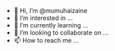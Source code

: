 - 👋 Hi, I’m @mumuhaizaine
- 👀 I’m interested in ...
- 🌱 I’m currently learning ...
- 💞️ I’m looking to collaborate on ...
- 📫 How to reach me ...

<!---
mumuhaizaine/mumuhaizaine is a ✨ special ✨ repository because its `README.md` (this file) appears on your GitHub profile.
You can click the Preview link to take a look at your changes.
--->
